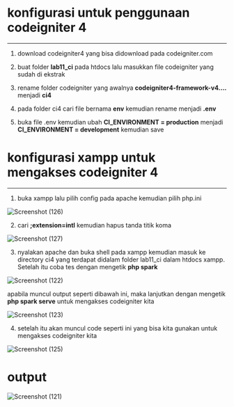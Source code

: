# konfigurasi untuk penggunaan codeigniter 4

---

1. download codeigniter4 yang bisa didownload pada codeigniter.com

2. buat folder **lab11_ci** pada htdocs lalu masukkan file codeigniter yang sudah di ekstrak

3. rename folder codeigniter yang awalnya **codeigniter4-framework-v4....** menjadi **ci4**

4. pada folder ci4 cari file bernama **env** kemudian rename menjadi **.env**

5. buka file .env kemudian ubah **CI_ENVIRONMENT = production** menjadi **CI_ENVIRONMENT = development** kemudian save

# konfigurasi xampp untuk mengakses codeigniter 4

---

1. buka xampp lalu pilih config pada apache kemudian pilih php.ini

![Screenshot (126)](https://github.com/Pyatamaa/lab7web/assets/92738041/7f198849-31ab-40ea-8b37-57f258de57f1)

2. cari **;extension=intl** kemudian hapus tanda titik koma

![Screenshot (127)](https://github.com/Pyatamaa/lab7web/assets/92738041/354aaa17-ccaf-443c-bddf-8908e5d7fe5b)

3. nyalakan apache dan buka shell pada xampp kemudian masuk ke directory ci4 yang terdapat didalam folder lab11_ci dalam htdocs xampp. Setelah itu coba tes dengan mengetik **php spark**

![Screenshot (122)](https://github.com/Pyatamaa/lab7web/assets/92738041/dae14e87-7b53-46cf-b89d-915bb5032f04)

apabila muncul output seperti dibawah ini, maka lanjutkan dengan mengetik **php spark serve** untuk mengakses codeigniter kita

![Screenshot (123)](https://github.com/Pyatamaa/lab7web/assets/92738041/6644ce77-8393-4310-b848-8ba8e226a094)

4. setelah itu akan muncul code seperti ini yang bisa kita gunakan untuk mengakses codeigniter kita

![Screenshot (125)](https://github.com/Pyatamaa/lab7web/assets/92738041/bc236c8b-06d7-489f-9bd3-60377ef97eb1)

# output

![Screenshot (121)](https://github.com/Pyatamaa/lab7web/assets/92738041/2766ba54-326d-42e0-8031-42ac00937c05)
